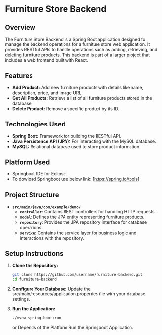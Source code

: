 # Furniture Store Backend

## Overview

The Furniture Store Backend is a Spring Boot application designed to manage the backend operations for a furniture store web application. It provides RESTful APIs to handle operations such as adding, retrieving, and deleting furniture products. This backend is part of a larger project that includes a web frontend built with React.

## Features

- **Add Product:** Add new furniture products with details like name, description, price, and image URL.
- **Get All Products:** Retrieve a list of all furniture products stored in the database.
- **Delete Product:** Remove a specific product by its ID.

## Technologies Used

- **Spring Boot:** Framework for building the RESTful API.
- **Java Persistence API (JPA):** For interacting with the MySQL database.
- **MySQL:** Relational database used to store product information.

## Platform Used
- Springboot IDE for Eclipse
- To dowload Springboot use below link:
  [https://spring.io/tools]

## Project Structure

- **`src/main/java/com/example/demo/`**
  - **`controller`**: Contains REST controllers for handling HTTP requests.
  - **`model`**: Defines the JPA entity representing furniture products.
  - **`repository`**: Provides the JPA repository interface for database operations.
  - **`service`**: Contains the service layer for business logic and interactions with the repository.

## Setup Instructions

1. **Clone the Repository:**

   ```bash
   git clone https://github.com/username/furniture-backend.git
   cd furniture-backend
   ```
2. **Configure Your Database:**
   Update the src/main/resources/application.properties file with your database settings.
3. **Run the Application:**
   ```bash
   ./mvnw spring-boot:run
   ```
   or
   Depends of the Platform Run the Springboot Application.
